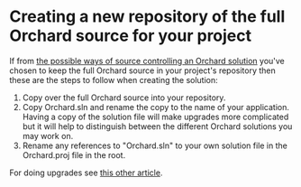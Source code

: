 # Creating a new repository of the full Orchard source for your project



If from [the possible ways of source controlling an Orchard solution](http://english.orchardproject.hu/blog/ways-of-source-controlling-an-orchard-solution) you've chosen to keep the full Orchard source in your project's repository then these are the steps to follow when creating the solution:

1. Copy over the full Orchard source into your repository.
2. Copy Orchard.sln and rename the copy to the name of your application. Having a copy of the solution file will make upgrades more complicated but it will help to distinguish between the different Orchard solutions you may work on.
3. Rename any references to "Orchard.sln" to your own solution file in the Orchard.proj file in the root.

For doing upgrades see [this other article](UpdatingOrchard).
